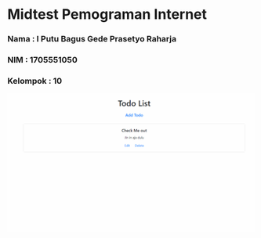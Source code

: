 # Midtest Pemograman Internet

### Nama : I Putu Bagus Gede Prasetyo Raharja
### NIM : 1705551050
### Kelompok : 10

![alt text](demo.gif)